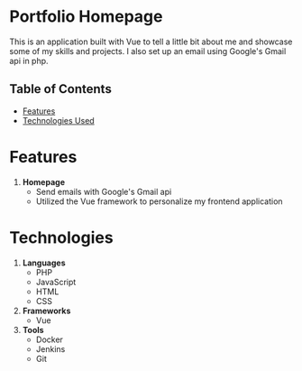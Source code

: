 # Portfolio Homepage
This is an application built with Vue to tell a little bit about me and showcase some of my skills and projects.  I also set up an email using Google's Gmail api in php.

## Table of Contents
- [Features](#features)
- [Technologies Used](#technologies)

# Features

1. **Homepage**
   - Send emails with Google's Gmail api
   - Utilized the Vue framework to personalize my frontend application
           
# **Technologies**

1. **Languages**
   - PHP
   - JavaScript
   - HTML
   - CSS
2. **Frameworks**
   - Vue
3. **Tools**
   - Docker
   - Jenkins
   - Git